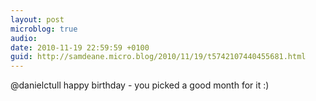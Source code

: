 ```yaml
---
layout: post
microblog: true
audio: 
date: 2010-11-19 22:59:59 +0100
guid: http://samdeane.micro.blog/2010/11/19/t5742107440455681.html
---
```

@danielctull happy birthday - you picked a good month for it :)
